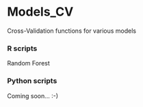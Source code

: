 # Models_CV
Cross-Validation functions for various models

### R scripts
Random Forest

### Python scripts
Coming soon... :-)
